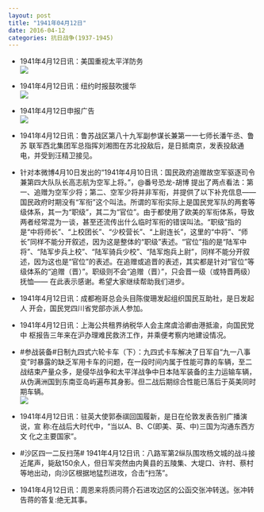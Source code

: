 ```yaml
---
layout: post
title: "1941年04月12日"
date: 2016-04-12
categories: 抗日战争(1937-1945)
---
```


<meta name="referrer" content="no-referrer" />

- 1941年4月12日讯：美国重视太平洋防务 <br/><img src="https://ww4.sinaimg.cn/large/aca367d8jw1f2u9lpg8ggj20930blmyi.jpg" />

- 1941年4月12日讯：纽约时报鼓吹援华 <br/><img src="https://ww3.sinaimg.cn/large/aca367d8jw1f2u7v7x4mtj20bh060ab2.jpg" />

- 1941年4月12日申报广告 <br/><img src="https://ww4.sinaimg.cn/large/aca367d8jw1f2u658ohvmj20kq0hcjvl.jpg" />

- 1941年4月12日讯：鲁苏战区第八十九军副参谋长兼第一一七师长潘午丞、鲁苏 联军西北集团军总指挥刘湘图在苏北投敌后，是日抵南京，发表投敌通 电，并受到汪精卫接见。 

- 针对本微博4月10日发出的“1941年4月10日讯：国民政府追赠故空军驱逐司令兼第四大队队长高志航为空军上将。”，@番号恐龙-胡博 提出了两点看法：第一、追赠为空军少将；第二、空军少将并非军衔，并提供了以下补充信息——国民政府时期没有“军衔”这个叫法。所谓的军衔实际上是国民党军队的两套等级体系，其一为“职级”，其二为“官位”。由于都使用了欧美的军衔体系，导致两者经常混为一谈，甚至还流传出什么临时军衔的错误叫法。“职级”指的是“中将师长”、“上校团长”、“少校营长”、“上尉连长”，这里的“中将”、“师长”同样不能分开叙述，因为这是整体的“职级”表述。“官位”指的是“陆军中将”、“陆军步兵上校”、“陆军骑兵少校”、“陆军炮兵上尉”，同样不能分开叙述，因为这也是“官位”的表述。在追赠或追晋的表述，其实都是针对“官位”等级体系的“追赠（晋）”。职级则不会“追赠（晋）”，只会晋一级（或特晋两级）抚恤—— 在此表示感谢。希望大家继续帮助我们进步。

- 1941年4月12日讯：成都袍哥总会头目陈俊珊发起组织国民互助社，是日发起人 开会，国民党四川省党部亦派人参加。 

- 1941年4月12日讯：上海公共租界纳税华人会主席虞洽卿由港抵渝，向国民党中 枢报告三年来在沪办理难民救济工作，并乘便考察内地建设情况。 

- #参战装备#日制九四式六轮卡车（下）：九四式卡车解决了日军自“九一八事变”时暴露的缺乏军用卡车的问题，在一段时间内属于性能可靠的车辆，至二战结束产量众多，是侵华战争和太平洋战争中日本陆军装备的主力运输车辆，从伪满洲国到东南亚岛屿遍布其身影。但二战后期综合性能已落后于英美同时期车辆。 <br/><img src="https://ww2.sinaimg.cn/large/aca367d8jw1f2tos9zoemj20dw1ao14t.jpg" />

- 1941年4月12日讯：驻英大使郭泰祺回国履新，是日在伦敦发表告别广播演说，宣 称:在战后大时代中，“当以A、B、C(即美、英、中)三国为沟通东西方文 化之主要国家”。 

- #沙区四一二反扫荡# 1941年4月12日讯：八路军第2纵队围攻杨文城的战斗接近尾声，毙敌150余人，但日军突然由内黄县的五陵集、大堤口、许村、蔡村等地出动，向沙区根据地猛烈进攻，合击“扫荡”。 

- 1941年4月12日讯：周恩来将质问蒋介石进攻边区的公函交张冲转送。张冲转告蒋的答复:绝无其事。 

